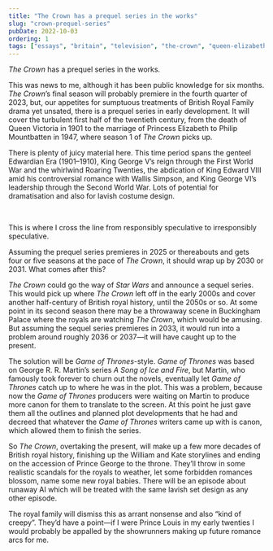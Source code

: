 ```yaml
---
title: "The Crown has a prequel series in the works"
slug: "crown-prequel-series"
pubDate: 2022-10-03
ordering: 1
tags: ["essays", "britain", "television", "the-crown", "queen-elizabeth-ii"]
---
```


<span class="small-caps">_The Crown_ has a prequel series</span> in the works.

This was news to me, although it has been public knowledge for six months. _The Crown_’s final season will probably premiere in the fourth quarter of 2023, but, our appetites for sumptuous treatments of British Royal Family drama yet unsated, there is a prequel series in early development. It will cover the turbulent first half of the twentieth century, from the death of Queen Victoria in 1901 to the marriage of Princess Elizabeth to Philip Mountbatten in 1947, where season 1 of _The Crown_ picks up.

There is plenty of juicy material here. This time period spans the genteel Edwardian Era (1901–1910), King George V’s reign through the First World War and the whirlwind Roaring Twenties, the abdication of King Edward VIII amid his controversial romance with Wallis Simpson, and King George VI’s leadership through the Second World War. Lots of potential for dramatisation and also for lavish costume design.

<br />

This is where I cross the line from responsibly speculative to irresponsibly speculative.

Assuming the prequel series premieres in 2025 or thereabouts and gets four or five seasons at the pace of _The Crown_, it should wrap up by 2030 or 2031. What comes after this?

_The Crown_ could go the way of _Star Wars_ and announce a sequel series. This would pick up where _The Crown_ left off in the early 2000s and cover another half-century of British royal history, until the 2050s or so. At some point in its second season there may be a throwaway scene in Buckingham Palace where the royals are watching _The Crown_, which would be amusing. But assuming the sequel series premieres in 2033, it would run into a problem around roughly 2036 or 2037—it will have caught up to the present.

The solution will be _Game of Thrones_-style. _Game of Thrones_ was based on George R. R. Martin’s series _A Song of Ice and Fire_, but Martin, who famously took forever to churn out the novels, eventually let _Game of Thrones_ catch up to where he was in the plot. This was a problem, because now the _Game of Thrones_ producers were waiting on Martin to produce more canon for them to translate to the screen. At this point he just gave them all the outlines and planned plot developments that he had and decreed that whatever the _Game of Thrones_ writers came up with is canon, which allowed them to finish the series.

So _The Crown_, overtaking the present, will make up a few more decades of British royal history, finishing up the William and Kate storylines and ending on the accession of Prince George to the throne. They’ll throw in some realistic scandals for the royals to weather, let some forbidden romances blossom, name some new royal babies. There will be an episode about runaway AI which will be treated with the same lavish set design as any other episode.

The royal family will dismiss this as arrant nonsense and also “kind of creepy”. They’d have a point—if I were Prince Louis in my early twenties I would probably be appalled by the showrunners making up future romance arcs for me.